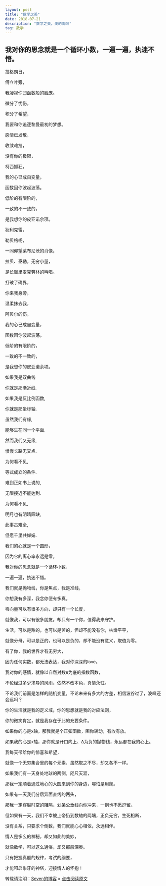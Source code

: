 ```yaml
---
layout: post
title: "数学之美"
date: 2018-07-21 
description: "数学之美，美的陶醉"
tag: 数学
---   
```


## 我对你的思念就是一个循环小数，一遍一遍，执迷不悟。
<p>
拉格朗日，
<p>
傅立叶旁，
<p>
我凝视你凹函数般的脸庞。
<p>
微分了忧伤，
<p>
积分了希望，
<p>
我要和你追逐黎曼最初的梦想。
<p>
感情已发散，
<p>
收敛难挡，
<p>
没有你的极限，
<p>
柯西抓狂，
<p>
我的心已成自变量，
<p>
函数因你波起波荡。
<p>
低阶的有限阶的，
<p>
一致的不一致的，
<p>
是我想你的皮亚诺余项。
<p>
狄利克雷，
<p>
勒贝格杨，
<p>
一同仰望莱布尼茨的肖像，
<p>
拉贝、泰勒，无穷小量，
<p>
是长廊里麦克劳林的吟唱。
<p>

打破了确界，
<p>
你来我身旁，
<p>
温柔抹去我，
<p>
阿贝尔的伤，
<p>
我的心已成自变量，
<p>
函数因你波起波荡。
<p>
低阶的有限阶的，
<p>
一致的不一致的，
<p>
是我想你的皮亚诺余项。
<p>
如果我是双曲线
<p>
你就是那渐近线.
<p>
如果我是反比例函数,
<p>
你就是那坐标轴.
<p>
虽然我们有缘,
<p>
能够生在同一个平面.
<p>
然而我们又无缘,
<p>
慢慢长路无交点.
<p>

为何看不见,
<p>
等式成立的条件.
<p>
难到正如书上说的,
<p>
无限接近不能达到.
<p>

为何看不见,
<p>
明月也有阴晴圆缺,
<p>
此事古难全,
<p>
但愿千里共婵娟.
<p>
我们的心就是一个圆形， 
<p>
因为它的离心率永远是零。 
<p>
我对你的思念就是一个循环小数， 
<p>
一遍一遍，执迷不悟。 
<p>
我们就是抛物线，你是焦点，我是准线， 
<p>
你想我有多深，我念你便有多真。 
<p>
零向量可以有很多方向，却只有一个长度， 
<p>
就像我，可以有很多朋友，却只有一个你，值得我来守护。 
<p>
生活，可以是甜的，也可以是苦的，但却不能没有你，枯燥平平， 
<p>
就像分母，可以是正的，也可以是负的，却不能没有意义，取值为零。 
<p>
有了你，我的世界才有无穷大， 
<p>
因为任何实数，都无法表达，我对你深深的love。 
<p>
我对你的感情，就像以自然对数e为底的指数函数， 
<p>
不论经过多少求导的风雨，依然不改本色，真情永驻。 
<p>
不论我们前面是怎样的随机变量，不论未来有多大的方差，相信波谷过了，波峰还会远吗？ 
<p>
你的生活就是我的定义域，你的思想就是我的对应法则， 
<p>
你的微笑肯定，就是我存在于此的充要条件。 
<p>
如果你的心是x轴，那我就是个正弦函数，围你转动，有收有放。 
<p>
如果我的心是x轴，那你就是开口向上、Δ为负的抛物线，永远都在我的心上。 
<p>
我每天带给你的惊喜和希望， 
<p>
就像一个无穷集合里的每个元素，虽然取之不尽，却又各不一样。 
<p>
如果我们有一天身处地球的两侧，咫尺天涯， 
<p>
那我一定顺着通过地心的大圆来到你的身边，哪怕是用爬。 
<p>
如果有一天我们分居异面直线的两头， 
<p>
那我一定穿越时空的阻隔，划条公垂线向你冲来，一刻也不愿逗留。 
<p>
但如果有一天，我们不幸被上帝扔到数轴的两端，正负无穷，生死相断， 
<p>
没有关系，只要求个倒数，我们就能心心相依，永远相伴。 
<p>
情人是多么的神秘，却又如此的美妙， 
<p>
就像数学，可以这么通俗，却又那般深奥。 
<p>
只有把握真题的规律，考试的纲要， 
<p>
才能叩启象牙的神塔，迎接情人的怀抱！


转载请注明：[Seven的博客](http://seven.github.io) » [点击阅读原文](https://sevenold.github.io/2018/07/math/)
